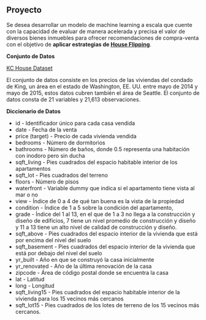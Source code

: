 ## Proyecto

Se desea desarrollar un modelo de machine learning a escala que cuente con la capacidad de evaluar de manera acelerada y precisa el valor de diversos bienes inmuebles para ofrecer recomendaciones de compra-venta con el objetivo de **aplicar estrategias de [House Flipping](https://www.lahaus.mx/blog/tendencias-del-mercado/house-flipping-invertir-mexico)**.

**Conjunto de Datos**

[KC House Dataset](https://www.kaggle.com/datasets/shivachandel/kc-house-data)

El conjunto de datos consiste en los precios de las viviendas del condado de King, un área en el estado de Washington, EE. UU. entre mayo de 2014 y mayo de 2015, estos datos cubren también el área de Seattle. El conjunto de datos consta de 21 variables y 21,613 observaciones.

**Diccionario de Datos**
    
* id - Identificador único para cada casa vendida
* date - Fecha de la venta
* price (target) - Precio de cada vivienda vendida
* bedrooms - Número de dormitorios
* bathrooms - Número de baños, donde 0.5 representa una habitación con inodoro pero sin ducha
* sqft_living - Pies cuadrados del espacio habitable interior de los apartamentos
* sqft_lot - Pies cuadrados del terreno
* floors - Número de pisos
* waterfront - Variable dummy que indica si el apartamento tiene vista al mar o no
* view - Índice de 0 a 4 de qué tan buena es la vista de la propiedad
* condition - Índice de 1 a 5 sobre la condición del apartamento,
* grade - Índice del 1 al 13, en el que de 1 a 3 no llega a la construcción y diseño de edificios, 7 tiene un nivel promedio de construcción y diseño y 11 a 13 tiene un alto nivel de calidad de construcción y diseño.
* sqft_above - Pies cuadrados del espacio interior de la vivienda que está por encima del nivel del suelo
* sqft_basement - Pies cuadrados del espacio interior de la vivienda que está por debajo del nivel del suelo
* yr_built - Año en que se construyó la casa inicialmente
* yr_renovated - Año de la última renovación de la casa
* zipcode - Área de código postal donde se encuentra la casa
* lat - Latitud
* long - Longitud
* sqft_living15 - Pies cuadrados del espacio habitable interior de la vivienda para los 15 vecinos más cercanos
* sqft_lot15 - Pies cuadrados de los lotes de terreno de los 15 vecinos más cercanos.
